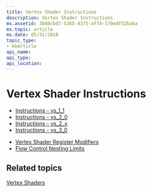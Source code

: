 ```yaml
---
title: Vertex Shader Instructions
description: Vertex Shader Instructions
ms.assetid: 3840cbd7-53b5-4375-af74-170edf52ba6a
ms.topic: article
ms.date: 05/31/2018
topic_type: 
- kbArticle
api_name: 
api_type: 
api_location: 
---
```


# Vertex Shader Instructions

-   [Instructions - vs\_1\_1](dx9-graphics-reference-asm-vs-instructions-vs-1-1.md)
-   [Instructions - vs\_2\_0](dx9-graphics-reference-asm-vs-instructions-vs-2-0.md)
-   [Instructions - vs\_2\_x](dx9-graphics-reference-asm-vs-instructions-vs-2-x.md)
-   [Instructions - vs\_3\_0](dx9-graphics-reference-asm-vs-instructions-vs-3-0.md)

<!-- -->

-   [Vertex Shader Register Modifiers](dx9-graphics-reference-asm-vs-registers-modifiers.md)
-   [Flow Control Nesting Limits](dx9-graphics-reference-asm-vs-instructions-flow-control.md)

## Related topics

<dl> <dt>

[Vertex Shaders](dx9-graphics-reference-asm-vs.md)
</dt> </dl>

 

 




